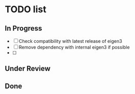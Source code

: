 # TODO list

## In Progress

- [ ] Check compatibility with latest release of eigen3
- [ ] Remove dependency with internal eigen3 if possible
- [ ] 

## Under Review


## Done
